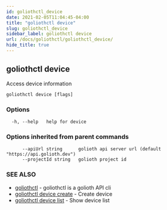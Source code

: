 ```yaml
---
id: goliothctl_device
date: 2021-02-05T11:04:45-04:00
title: "goliothctl device"
slug: goliothctl_device
sidebar_label: goliothctl device
url: /docs/goliothctl/goliothctl_device/
hide_title: true
---
```

## goliothctl device

Access device information

```
goliothctl device [flags]
```

### Options

```
  -h, --help   help for device
```

### Options inherited from parent commands

```
      --apiUrl string      golioth api server url (default "https://api.golioth.dev")
      --projectId string   golioth project id
```

### SEE ALSO

* [goliothctl](/docs/goliothctl/goliothctl/)	 - goliothctl is a golioth API cli
* [goliothctl device create](/docs/goliothctl/goliothctl_device_create/)	 - Create device
* [goliothctl device list](/docs/goliothctl/goliothctl_device_list/)	 - Show device list

